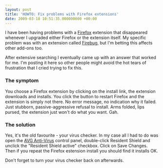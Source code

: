 ```yaml
---
layout: post
title: 'HOWTO: Fix problems with Firefox extensions'
date: 2009-03-18 10:51:35.000000000 +00:00
---
```

I have been having problems with a <a href="https://www.firefox.com/" target="_blank">Firefox</a> extension that disappeared whenever I upgraded either Firefox or the extension itself. My specific problem was with an extension called <a href="https://getfirebug.com/" target="_blank">Firebug</a>, but I'm betting this affects other add-ons too.

After extensive searching I eventually came up with an answer that worked for me. I'm posting it here so other people might avoid the hot tears of frustration that I cried trying to fix this.
<h3>The symptom</h3>
You choose a Firefox extension by clicking on the install link, the extension downloads and installs. You click the button to restart Firefox and the extension is simply not there. No error message, no indication why it failed. Just stubborn, passive-aggressive refusal to install. Arms folded, lips pursed, the extension just won't do what you want. Gah.
<h3>The solution</h3>
Yes, it's the old favourite - your virus checker. In my case all I had to do was open the <a href="https://free.avg.com/" target="_blank">AVG Anti-Virus</a> control panel, double-click Resident Shield and unclick the "Resident Shield active" checkbox. Click on Save Changes. Then if you repeat the Firefox estension install you should find it installs OK.

Don't forget to turn your virus checker back on afterwards.
